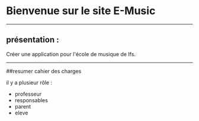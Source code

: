 # Bienvenue sur le site E-Music

---
## présentation :
Créer une application pour l'école de musique de Ifs.





---
##resumer cahier des charges

il y a plusieur rôle :
- professeur 
- responsables 
- parent
- eleve
